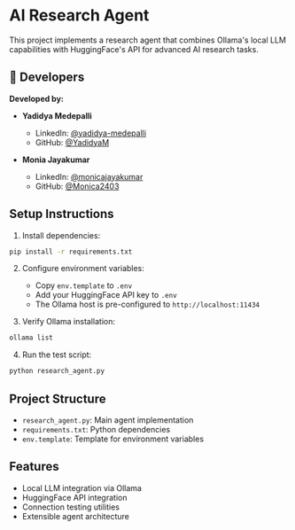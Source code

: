 # AI Research Agent

This project implements a research agent that combines Ollama's local LLM capabilities with HuggingFace's API for advanced AI research tasks.

## 👥 Developers

**Developed by:**

- **Yadidya Medepalli**
  - LinkedIn: [@yadidya-medepalli](https://www.linkedin.com/in/yadidya-medepalli/)
  - GitHub: [@YadidyaM](https://github.com/YadidyaM)

- **Monia Jayakumar**
  - LinkedIn: [@monicajayakumar](https://www.linkedin.com/in/monicajayakumar/)
  - GitHub: [@Monica2403](https://github.com/Monica2403)

## Setup Instructions

1. Install dependencies:
```bash
pip install -r requirements.txt
```

2. Configure environment variables:
   - Copy `env.template` to `.env`
   - Add your HuggingFace API key to `.env`
   - The Ollama host is pre-configured to `http://localhost:11434`

3. Verify Ollama installation:
```bash
ollama list
```

4. Run the test script:
```bash
python research_agent.py
```

## Project Structure

- `research_agent.py`: Main agent implementation
- `requirements.txt`: Python dependencies
- `env.template`: Template for environment variables

## Features

- Local LLM integration via Ollama
- HuggingFace API integration
- Connection testing utilities
- Extensible agent architecture 